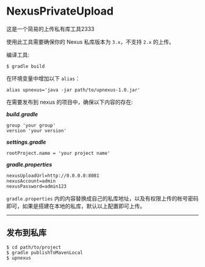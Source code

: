 # NexusPrivateUpload

这是一个简易的上传私有库工具2333

使用此工具需要确保你的 Nexus 私库版本为 ```3.x```，不支持 ```2.x``` 的上传。

编译工具:

```shell
$ gradle build
```

在环境变量中增加以下 ```alias```：

```shell
alias upnexus='java -jar path/to/upnexus-1.0.jar'
```

在需要发布到 nexus 的项目中，确保以下内容的存在:

***build.gradle***

```
group 'your group'
version 'your version'
```

***settings.gradle***

```
rootProject.name = 'your project name'
```

***gradle.properties***

```
nexusUploadUrl=http://0.0.0.0:8081
nexusAccount=admin
nexusPassword=admin123
```

```gradle.properties``` 内的内容替换成自己的私库地址，以及有权限上传的帐号密码即可，如果是搭建在本地的私库，默认以上配置即可上传。

- - -

## 发布到私库

```shell
$ cd path/to/project
$ gradle publishToMavenLocal
$ upnexus
```



